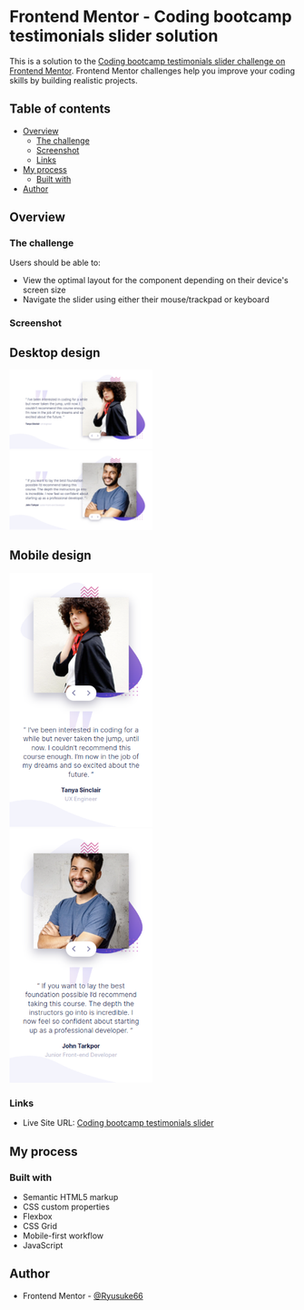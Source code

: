 # Frontend Mentor - Coding bootcamp testimonials slider solution

This is a solution to the [Coding bootcamp testimonials slider challenge on Frontend Mentor](https://www.frontendmentor.io/challenges/coding-bootcamp-testimonials-slider-4FNyLA8JL). Frontend Mentor challenges help you improve your coding skills by building realistic projects. 

## Table of contents

- [Overview](#overview)
  - [The challenge](#the-challenge)
  - [Screenshot](#screenshot)
  - [Links](#links)
- [My process](#my-process)
  - [Built with](#built-with)
- [Author](#author)

## Overview

### The challenge

Users should be able to:

- View the optimal layout for the component depending on their device's screen size
- Navigate the slider using either their mouse/trackpad or keyboard

### Screenshot

## Desktop design

<p float='left'>
  <img src='screenshots/desktop-design-slide-1.png' width='50%' />
  <img src='screenshots/desktop-design-slide-2.png' width='50%' />
</p>

## Mobile design

<p float='left'>
  <img src='screenshots/mobile-design-slide-1.png' width='50%' />
  <img src='screenshots/mobile-design-slide-2.png' width='50%' />
</p>

### Links

- Live Site URL: [Coding bootcamp testimonials slider](https://ryusuke66.github.io/coding-bootcamp-testimonials-slider)

## My process

### Built with

- Semantic HTML5 markup
- CSS custom properties
- Flexbox
- CSS Grid
- Mobile-first workflow
- JavaScript

## Author

- Frontend Mentor - [@Ryusuke66](https://www.frontendmentor.io/profile/Ryusuke66)
